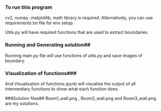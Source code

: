 ### To run this program ###
cv2, numpy ,matplotlib, math library is required. Alternatively, you can use requirements.txt file for env setup.

Utils.py will have required functions that are used to extract boundaries.
### Running and Generating solution##
Running main.py file will use functions of utils.py and save images of  boundary.

### Visualization of functions###
And Visualisation of functions.ipynb will visualize the output of all intermediary functions to show what each function does.


###Solution files##
Room1_wall.png , Room2_wall.png and Room3_wall.png are my solutions.
